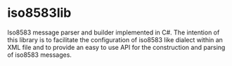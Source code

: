 iso8583lib
==========

Iso8583 message parser and builder implemented in C#. The intention of this library is to facilitate the configuration of iso8583 
like dialect within an XML file and to provide an easy to use API for the construction and parsing of iso8583 messages.
